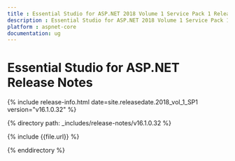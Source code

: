 ```yaml
---
title : Essential Studio for ASP.NET 2018 Volume 1 Service Pack 1 Release Notes
description : Essential Studio for ASP.NET 2018 Volume 1 Service Pack 1 Release Notes
platform : aspnet-core
documentation: ug
---
```


# Essential Studio for ASP.NET Release Notes

{% include release-info.html date=site.releasedate.2018_vol_1_SP1  version="v16.1.0.32" %} 

{% directory path: _includes/release-notes/v16.1.0.32 %}

{% include {{file.url}} %}

{% enddirectory %}
